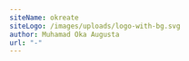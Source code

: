 ```yaml
---
siteName: okreate
siteLogo: /images/uploads/logo-with-bg.svg
author: Muhamad Oka Augusta
url: "-"
---
```

